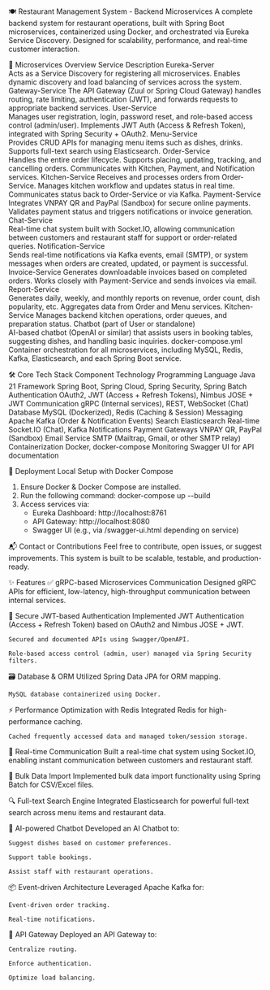 🍽️ Restaurant Management System - Backend Microservices
    A complete backend system for restaurant operations, built with Spring Boot microservices, containerized using Docker, and orchestrated via Eureka Service Discovery. Designed for scalability, performance, and real-time customer interaction.

🧩 Microservices Overview
Service	Description
    Eureka-Server	
        Acts as a Service Discovery for registering all microservices. Enables dynamic discovery and load balancing of services across the system.
    Gateway-Service	
        The API Gateway (Zuul or Spring Cloud Gateway) handles routing, rate limiting, authentication (JWT), and forwards requests to appropriate backend services.
    User-Service	
        Manages user registration, login, password reset, and role-based access control (admin/user). Implements JWT Auth (Access & Refresh Token), integrated with Spring Security + OAuth2.
    Menu-Service	
        Provides CRUD APIs for managing menu items such as dishes, drinks. Supports full-text search using Elasticsearch.
    Order-Service	
        Handles the entire order lifecycle. Supports placing, updating, tracking, and cancelling orders. Communicates with Kitchen, Payment, and Notification services.
    Kitchen-Service	
        Receives and processes orders from Order-Service. Manages kitchen workflow and updates status in real time. Communicates status back to Order-Service or via Kafka.
    Payment-Service	
        Integrates VNPAY QR and PayPal (Sandbox) for secure online payments. Validates payment status and triggers notifications or invoice generation.
    Chat-Service	
        Real-time chat system built with Socket.IO, allowing communication between customers and restaurant staff for support or order-related queries.
    Notification-Service	
        Sends real-time notifications via Kafka events, email (SMTP), or system messages when orders are created, updated, or payment is successful.
    Invoice-Service	
        Generates downloadable invoices based on completed orders. Works closely with Payment-Service and sends invoices via email.
    Report-Service	
        Generates daily, weekly, and monthly reports on revenue, order count, dish popularity, etc. Aggregates data from Order and Menu services.
    Kitchen-Service	
        Manages backend kitchen operations, order queues, and preparation status.
    Chatbot (part of User or standalone)	
        AI-based chatbot (OpenAI or similar) that assists users in booking tables, suggesting dishes, and handling basic inquiries.
    docker-compose.yml	
        Container orchestration for all microservices, including MySQL, Redis, Kafka, Elasticsearch, and each Spring Boot service.

🛠️ Core Tech Stack
    Component	                    Technology
    Programming Language	        Java 21
    Framework	                    Spring Boot, Spring Cloud, Spring Security, Spring Batch
    Authentication	                OAuth2, JWT (Access + Refresh Tokens), Nimbus JOSE + JWT
    Communication	                gRPC (Internal services), REST, WebSocket (Chat)
    Database	                    MySQL (Dockerized), Redis (Caching & Session)
    Messaging	                    Apache Kafka (Order & Notification Events)
    Search	                        Elasticsearch
    Real-time	                    Socket.IO (Chat), Kafka Notifications
    Payment Gateways	            VNPAY QR, PayPal (Sandbox)
    Email Service	                SMTP (Mailtrap, Gmail, or other SMTP relay)
    Containerization	            Docker, docker-compose
    Monitoring	                    Swagger UI for API documentation

🚀 Deployment
Local Setup with Docker Compose
1. Ensure Docker & Docker Compose are installed.
2. Run the following command:
    docker-compose up --build
3. Access services via:
    - Eureka Dashboard: http://localhost:8761
    - API Gateway: http://localhost:8080
    - Swagger UI (e.g., via /swagger-ui.html depending on service)

📬 Contact or Contributions
    Feel free to contribute, open issues, or suggest improvements. This system is built to be scalable, testable, and production-ready.

✨ Features
✅ gRPC-based Microservices Communication
    Designed gRPC APIs for efficient, low-latency, high-throughput communication between internal services.

🔐 Secure JWT-based Authentication
    Implemented JWT Authentication (Access + Refresh Token) based on OAuth2 and Nimbus JOSE + JWT.

    Secured and documented APIs using Swagger/OpenAPI.

    Role-based access control (admin, user) managed via Spring Security filters.

🗃️ Database & ORM
    Utilized Spring Data JPA for ORM mapping.

    MySQL database containerized using Docker.

⚡ Performance Optimization with Redis
    Integrated Redis for high-performance caching.

    Cached frequently accessed data and managed token/session storage.

💬 Real-time Communication
    Built a real-time chat system using Socket.IO, enabling instant communication between customers and restaurant staff.

📁 Bulk Data Import
    Implemented bulk data import functionality using Spring Batch for CSV/Excel files.

🔍 Full-text Search Engine
    Integrated Elasticsearch for powerful full-text search across menu items and restaurant data.

🤖 AI-powered Chatbot
    Developed an AI Chatbot to:

    Suggest dishes based on customer preferences.

    Support table bookings.

    Assist staff with restaurant operations.

📦 Event-driven Architecture
    Leveraged Apache Kafka for:

    Event-driven order tracking.

    Real-time notifications.

🚪 API Gateway
    Deployed an API Gateway to:

    Centralize routing.

    Enforce authentication.

    Optimize load balancing.




